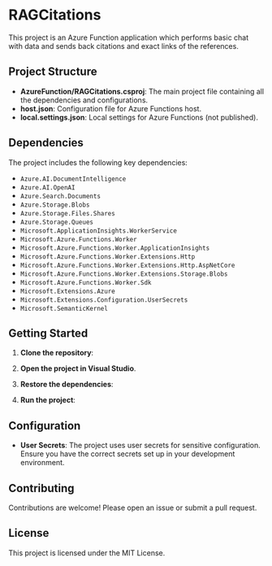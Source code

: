 # RAGCitations

This project is an Azure Function application which performs basic chat with data and sends back citations and exact links of the references.
## Project Structure

- **AzureFunction/RAGCitations.csproj**: The main project file containing all the dependencies and configurations.
- **host.json**: Configuration file for Azure Functions host.
- **local.settings.json**: Local settings for Azure Functions (not published).

## Dependencies

The project includes the following key dependencies:

- `Azure.AI.DocumentIntelligence`
- `Azure.AI.OpenAI`
- `Azure.Search.Documents`
- `Azure.Storage.Blobs`
- `Azure.Storage.Files.Shares`
- `Azure.Storage.Queues`
- `Microsoft.ApplicationInsights.WorkerService`
- `Microsoft.Azure.Functions.Worker`
- `Microsoft.Azure.Functions.Worker.ApplicationInsights`
- `Microsoft.Azure.Functions.Worker.Extensions.Http`
- `Microsoft.Azure.Functions.Worker.Extensions.Http.AspNetCore`
- `Microsoft.Azure.Functions.Worker.Extensions.Storage.Blobs`
- `Microsoft.Azure.Functions.Worker.Sdk`
- `Microsoft.Extensions.Azure`
- `Microsoft.Extensions.Configuration.UserSecrets`
- `Microsoft.SemanticKernel`

## Getting Started

1. **Clone the repository**:
    
2. **Open the project in Visual Studio**.

3. **Restore the dependencies**:
    
4. **Run the project**:
    
## Configuration

- **User Secrets**: The project uses user secrets for sensitive configuration. Ensure you have the correct secrets set up in your development environment.

## Contributing

Contributions are welcome! Please open an issue or submit a pull request.

## License

This project is licensed under the MIT License.
